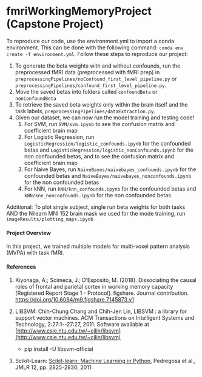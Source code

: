 # fmriWorkingMemoryProject (Capstone Project)

To reproduce our code, use the environment.yml to import a conda environment. This can be done with the following command: 
`conda env create -f environment.yml`. Follow these steps to reproduce our project:

1. To generate the beta weights with and without confounds, run the preprocessed fMRI data (preprocessed with fMRI prep) in `preprocessingPipelines/noConfound_first_level_pipeline.py` or `preprocessingPipelines/confound_first_level_pipeline.py`.
2. Move the saved betas into folders called `confoundBeta` or `nonConfoundBeta`
3. To retrieve the saved beta weights only within the brain itself and the task labels, `preprocessingPipelines/dataExtraction.py`.
4. Given our dataset, we can now run the model training and testing code!
   1. For SVM, run `SVM/svm.ipynb` to see the confusion matrix and coefficient brain map
   2. For Logistic Regression, run `LogisticRegression/logistic_confounds.ipynb` for the confounded betas and `LogisticRegression/logistic_nonConfounds.ipynb` for the non confounded betas, and to see the confusion matrix and coefficient brain map
   3. For Naive Bayes, run `NaiveBayes/naivebayes_confounds.ipynb` for the confounded betas and `NaiveBayes/naivebayes_nonconfounds.ipynb` for the non confounded betas
   4. For kNN, run `kNN/knn_confounds.ipynb` for the confounded betas and `kNN/knn_nonconfounds.ipynb` for the non confounded betas

Additional: To plot single subject, single run beta weights for both tasks AND the Nilearn MNI 152 brain mask we used for the mode training, run `imageResults/plotting_maps.ipynb`



#### Project Overview
In this project, we trained multiple models for multi-voxel pattern analysis (MVPA) with task fMRI. 

#### References
1. Kiyonaga, A.; Scimeca, J.; D’Esposito, M. (2018). Dissociating the causal roles of frontal and parietal cortex in working memory capacity [Registered Report Stage 1 - Protocol]. figshare. Journal contribution. [https://doi.org/10.6084/m9.figshare.7145873.v1
](https://doi.org/10.6084/m9.figshare.7145873.v1)

2. LIBSVM: Chih-Chung Chang and Chih-Jen Lin, LIBSVM : a library for support vector machines. ACM Transactions on Intelligent Systems and Technology, 2:27:1--27:27, 2011. Software available at [http://www.csie.ntu.edu.tw/~cjlin/libsvm](http://www.csie.ntu.edu.tw/~cjlin/libsvm)
    - pip install -U libsvm-official
3. Scikit-Learn: [Scikit-learn: Machine Learning in Python](https://jmlr.csail.mit.edu/papers/v12/pedregosa11a.html), Pedregosa et al., JMLR 12, pp. 2825-2830, 2011.
